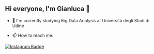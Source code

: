 ## Hi everyone, I'm Gianluca 👋

- 📓 I'm currently studying Big Data Analysis at Università degli Studi di Udine

- 📫 How to reach me:

[![Instagram Badge](https://img.shields.io/badge/-instagram-D7008A?style=flat&labelColor=D7008A&logo=Instagram&logoColor=white&link=https://www.instagram.com/gianluca.dabrosca/)](https://www.instagram.com/gianluca.dabrosca/)

<!--
**dbrglc/dbrglc** is a ✨ _special_ ✨ repository because its `README.md` (this file) appears on your GitHub profile.

Here are some ideas to get you started:

- 🔭 I’m currently working on ...
- 🌱 I’m currently learning ...
- 👯 I’m looking to collaborate on ...
- 🤔 I’m looking for help with ...
- 💬 Ask me about ... 
- 😄 Pronouns: ...
- ⚡ Fun fact: ...
-->
